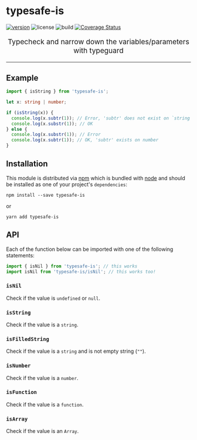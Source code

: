 # typesafe-is

[![version](https://img.shields.io/npm/v/typesafe-is.svg)](https://www.npmjs.com/package/typesafe-is) ![license](https://img.shields.io/npm/l/typesafe-is.svg) ![build](https://travis-ci.org/malcolm-kee/typesafe-is.svg?branch=master) [![Coverage Status](https://coveralls.io/repos/github/malcolm-kee/typesafe-is/badge.svg?branch=master)](https://coveralls.io/github/malcolm-kee/typesafe-is?branch=master)

<p align="center" style="font-size:1.2rem">Typecheck and narrow down the variables/parameters with typeguard</p>

<hr />

## Example

```ts
import { isString } from 'typesafe-is';

let x: string | number;

if (isString(x)) {
  console.log(x.subtr(1)); // Error, 'subtr' does not exist on `string`
  console.log(x.substr(1)); // OK
} else {
  console.log(x.substr(1)); // Error
  console.log(x.subtr(1)); // OK, 'subtr' exists on number
}
```

## Installation

This module is distributed via [npm][npm] which is bundled with [node][node] and
should be installed as one of your project's `dependencies`:

```
npm install --save typesafe-is
```

or

```
yarn add typesafe-is
```

## API

Each of the function below can be imported with one of the following statements:

```ts
import { isNil } from 'typesafe-is'; // this works
import isNil from 'typesafe-is/isNil'; // this works too!
```

### `isNil`

Check if the value is `undefined` or `null`.

### `isString`

Check if the value is a `string`.

### `isFilledString`

Check if the value is a `string` and is not empty string (`""`).

### `isNumber`

Check if the value is a `number`.

### `isFunction`

Check if the value is a `function`.

### `isArray`

Check if the value is an `Array`.

[npm]: https://www.npmjs.com/
[node]: https://nodejs.org
